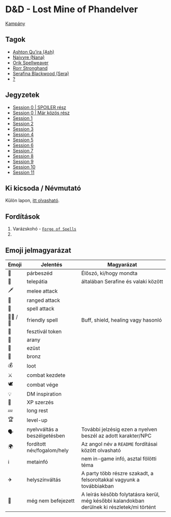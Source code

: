 # D&D - Lost Mine of Phandelver

[Kampány](https://www.dndbeyond.com/campaigns/3961791)

## Tagok

 - [Ashton Qu'ira (Ash)](https://www.dndbeyond.com/characters/98138580)
 - [Naivyre (Nana)](https://www.dndbeyond.com/characters/98299683)
 - [Orik Spellweaver](https://www.dndbeyond.com/characters/98359595)
 - [Rorr Stronghand](https://www.dndbeyond.com/characters/98146623)
 - [Serafina Blackwood (Sera)](https://www.dndbeyond.com/characters/98375846)
 - [?](https://www.dndbeyond.com/characters/?)

## Jegyzetek

* [Session 0 | SPOILER rész](./session-0-spoilers.md)
* [Session 0 | Már közös rész](./session-0.md)
* [Session 1](./session-1.md)
* [Session 2](./session-2.md)
* [Session 3](./session-3.md)
* [Session 4](./session-4.md)
* [Session 5](./session-5.md)
* [Session 6](./session-6.md)
* [Session 7](./session-7.md)
* [Session 8](./session-8.md)
* [Session 9](./session-9.md)
* [Session 10](./session-10.md)
* [Session 11](./session-11.md)

## Ki kicsoda / Névmutató

Külön lapon, [itt olvasható](./who-is-who.md).

## Fordítások

1. Varázskohó - [`Forge of Spells`](https://forgottenrealms.fandom.com/wiki/Forge_of_Spells)
2. 

## Emoji jelmagyarázat

Emoji|Jelentés|Magyarázat
-----|-----|-----
 💬 | párbeszéd | Élőszó, ki/hogy mondta
 📡 | telepátia | általában Serafine és valaki között
🗡 | melee attack
🏹 | ranged attack
💫 | spell attack
🧙‍♀️ / 🧙 | friendly spell | Buff, shield, healing vagy hasonló
🎫 | fesztivál token
🥇 | arany
🥈 | ezüst
🥉 | bronz
💰 | loot
⚔ | combat kezdete
🕊 | combat vége
💡 | DM inspiration
🌟 | XP szerzés
💤 | long rest
🏆 | level-up
🗣 | nyelvváltás a beszélgetésben | További jelzésig ezen a nyelven beszél az adott karakter/NPC
🌍 | fordított név/fogalom/hely |  Az angol név a `README` fordításai között olvasható
ℹ | metainfó | nem in-game infó, asztal fölötti téma
✈ | helyszínváltás | A party több részre szakadt, a felsoroltakkal vagyunk a továbbiakban
🔁 | még nem befejezett | A leírás később folytatásra kerül, még későbbi kalandokban derülnek ki részletek/mi történt
